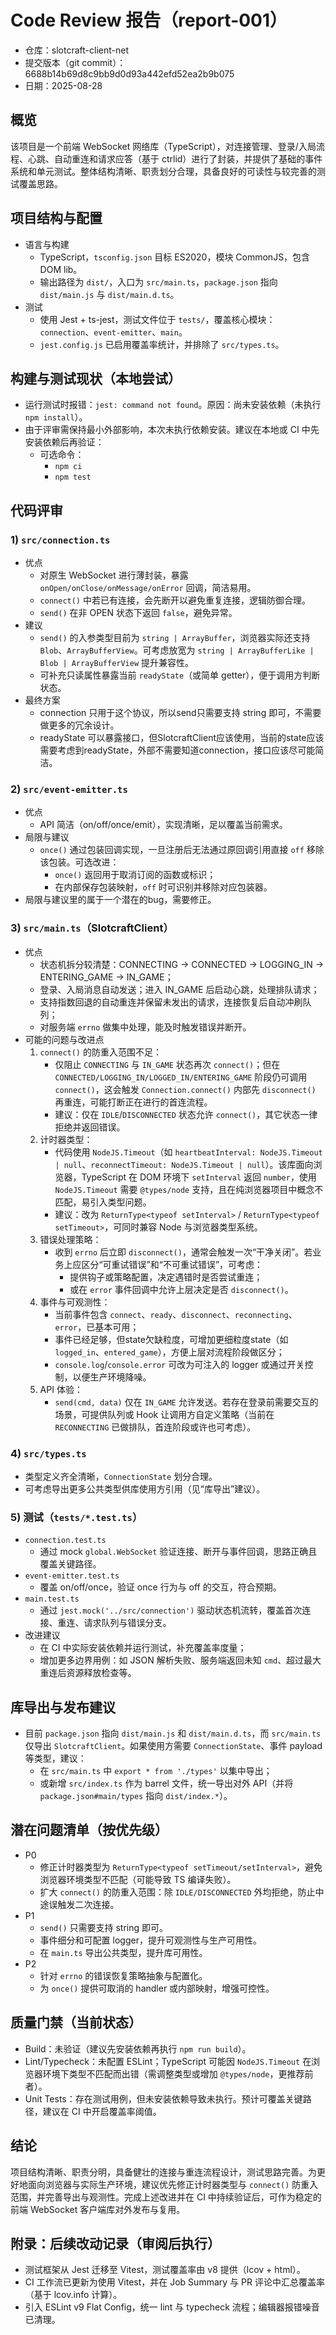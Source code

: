 # Code Review 报告（report-001）

- 仓库：slotcraft-client-net
- 提交版本（git commit）：6688b14b69d8c9bb9d0d93a442efd52ea2b9b075
- 日期：2025-08-28

## 概览

该项目是一个前端 WebSocket 网络库（TypeScript），对连接管理、登录/入局流程、心跳、自动重连和请求应答（基于 ctrlid）进行了封装，并提供了基础的事件系统和单元测试。整体结构清晰、职责划分合理，具备良好的可读性与较完善的测试覆盖思路。

## 项目结构与配置

- 语言与构建
  - TypeScript，`tsconfig.json` 目标 ES2020，模块 CommonJS，包含 DOM lib。
  - 输出路径为 `dist/`，入口为 `src/main.ts`，`package.json` 指向 `dist/main.js` 与 `dist/main.d.ts`。
- 测试
  - 使用 Jest + ts-jest，测试文件位于 `tests/`，覆盖核心模块：`connection`、`event-emitter`、`main`。
  - `jest.config.js` 已启用覆盖率统计，并排除了 `src/types.ts`。

## 构建与测试现状（本地尝试）

- 运行测试时报错：`jest: command not found`。原因：尚未安装依赖（未执行 `npm install`）。
- 由于评审需保持最小外部影响，本次未执行依赖安装。建议在本地或 CI 中先安装依赖后再验证：
  - 可选命令：
    - `npm ci`
    - `npm test`

## 代码评审

### 1) `src/connection.ts`

- 优点
  - 对原生 WebSocket 进行薄封装，暴露 `onOpen/onClose/onMessage/onError` 回调，简洁易用。
  - `connect()` 中若已有连接，会先断开以避免重复连接，逻辑防御合理。
  - `send()` 在非 OPEN 状态下返回 `false`，避免异常。
- 建议
  - `send()` 的入参类型目前为 `string | ArrayBuffer`，浏览器实际还支持 `Blob`、`ArrayBufferView`。可考虑放宽为 `string | ArrayBufferLike | Blob | ArrayBufferView` 提升兼容性。
  - 可补充只读属性暴露当前 `readyState`（或简单 getter），便于调用方判断状态。
- 最终方案
  - connection 只用于这个协议，所以send只需要支持 string 即可，不需要做更多的冗余设计。
  - readyState 可以暴露接口，但SlotcraftClient应该使用，当前的state应该需要考虑到readyState，外部不需要知道connection，接口应该尽可能简洁。

### 2) `src/event-emitter.ts`

- 优点
  - API 简洁（on/off/once/emit），实现清晰，足以覆盖当前需求。
- 局限与建议
  - `once()` 通过包装回调实现，一旦注册后无法通过原回调引用直接 `off` 移除该包装。可选改进：
    - `once()` 返回用于取消订阅的函数或标识；
    - 在内部保存包装映射，`off` 时可识别并移除对应包装器。
- 局限与建议里的属于一个潜在的bug，需要修正。

### 3) `src/main.ts`（SlotcraftClient）

- 优点
  - 状态机拆分较清楚：CONNECTING → CONNECTED → LOGGING_IN → ENTERING_GAME → IN_GAME；
  - 登录、入局消息自动发送；进入 IN_GAME 后启动心跳，处理排队请求；
  - 支持指数回退的自动重连并保留未发出的请求，连接恢复后自动冲刷队列；
  - 对服务端 `errno` 做集中处理，能及时触发错误并断开。
- 可能的问题与改进点
  1.  `connect()` 的防重入范围不足：
      - 仅阻止 `CONNECTING` 与 `IN_GAME` 状态再次 `connect()`；但在 `CONNECTED/LOGGING_IN/LOGGED_IN/ENTERING_GAME` 阶段仍可调用 `connect()`，这会触发 `Connection.connect()` 内部先 `disconnect()` 再重连，可能打断正在进行的首连流程。
      - 建议：仅在 `IDLE`/`DISCONNECTED` 状态允许 `connect()`，其它状态一律拒绝并返回错误。
  2.  计时器类型：
      - 代码使用 `NodeJS.Timeout`（如 `heartbeatInterval: NodeJS.Timeout | null`、`reconnectTimeout: NodeJS.Timeout | null`）。该库面向浏览器，TypeScript 在 DOM 环境下 `setInterval` 返回 `number`，使用 `NodeJS.Timeout` 需要 `@types/node` 支持，且在纯浏览器项目中概念不匹配，易引入类型问题。
      - 建议：改为 `ReturnType<typeof setInterval>` / `ReturnType<typeof setTimeout>`，可同时兼容 Node 与浏览器类型系统。
  3.  错误处理策略：
      - 收到 `errno` 后立即 `disconnect()`，通常会触发一次“干净关闭”。若业务上应区分“可重试错误”和“不可重试错误”，可考虑：
        - 提供钩子或策略配置，决定遇错时是否尝试重连；
        - 或在 `error` 事件回调中允许上层决定是否 `disconnect()`。
  4.  事件与可观测性：
      - 当前事件包含 `connect`、`ready`、`disconnect`、`reconnecting`、`error`，已基本可用；
      - 事件已经足够，但state欠缺粒度，可增加更细粒度state（如 `logged_in`、`entered_game`），方便上层对流程阶段做区分；
      - `console.log`/`console.error` 可改为可注入的 logger 或通过开关控制，以便生产环境降噪。
  5.  API 体验：
      - `send(cmd, data)` 仅在 `IN_GAME` 允许发送。若存在登录前需要交互的场景，可提供队列或 Hook 让调用方自定义策略（当前在 `RECONNECTING` 已做排队，首连阶段或许也可考虑）。

### 4) `src/types.ts`

- 类型定义齐全清晰，`ConnectionState` 划分合理。
- 可考虑导出更多公共类型供库使用方引用（见“库导出”建议）。

### 5) 测试（`tests/*.test.ts`）

- `connection.test.ts`
  - 通过 mock `global.WebSocket` 验证连接、断开与事件回调，思路正确且覆盖关键路径。
- `event-emitter.test.ts`
  - 覆盖 on/off/once，验证 once 行为与 off 的交互，符合预期。
- `main.test.ts`
  - 通过 `jest.mock('../src/connection')` 驱动状态机流转，覆盖首次连接、重连、请求队列与错误分支。
- 改进建议
  - 在 CI 中实际安装依赖并运行测试，补充覆盖率度量；
  - 增加更多边界用例：如 JSON 解析失败、服务端返回未知 `cmd`、超过最大重连后资源释放检查等。

## 库导出与发布建议

- 目前 `package.json` 指向 `dist/main.js` 和 `dist/main.d.ts`，而 `src/main.ts` 仅导出 `SlotcraftClient`。如果使用方需要 `ConnectionState`、事件 payload 等类型，建议：
  - 在 `src/main.ts` 中 `export * from './types'` 以集中导出；
  - 或新增 `src/index.ts` 作为 barrel 文件，统一导出对外 API（并将 `package.json#main/types` 指向 `dist/index.*`）。

## 潜在问题清单（按优先级）

- P0
  - 修正计时器类型为 `ReturnType<typeof setTimeout/setInterval>`，避免浏览器环境类型不匹配（可能导致 TS 编译失败）。
  - 扩大 `connect()` 的防重入范围：除 `IDLE/DISCONNECTED` 外均拒绝，防止中途误触发二次连接。
- P1
  - `send()` 只需要支持 string 即可。
  - 事件细分和可配置 logger，提升可观测性与生产可用性。
  - 在 `main.ts` 导出公共类型，提升库可用性。
- P2
  - 针对 `errno` 的错误恢复策略抽象与配置化。
  - 为 `once()` 提供可取消的 handler 或内部映射，增强可控性。

## 质量门禁（当前状态）

- Build：未验证（建议先安装依赖再执行 `npm run build`）。
- Lint/Typecheck：未配置 ESLint；TypeScript 可能因 `NodeJS.Timeout` 在浏览器环境下类型不匹配而出错（需调整类型或增加 `@types/node`，更推荐前者）。
- Unit Tests：存在测试用例，但未安装依赖导致未执行。预计可覆盖关键路径，建议在 CI 中开启覆盖率阈值。

## 结论

项目结构清晰、职责分明，具备健壮的连接与重连流程设计，测试思路完善。为更好地面向浏览器与实际生产环境，建议优先修正计时器类型与 `connect()` 防重入范围，并完善导出与观测性。完成上述改进并在 CI 中持续验证后，可作为稳定的前端 WebSocket 客户端库对外发布与复用。

## 附录：后续改动记录（审阅后执行）

- 测试框架从 Jest 迁移至 Vitest，测试覆盖率由 v8 提供（lcov + html）。
- CI 工作流已更新为使用 Vitest，并在 Job Summary 与 PR 评论中汇总覆盖率（基于 lcov.info 计算）。
- 引入 ESLint v9 Flat Config，统一 lint 与 typecheck 流程；编辑器报错噪音已清理。
